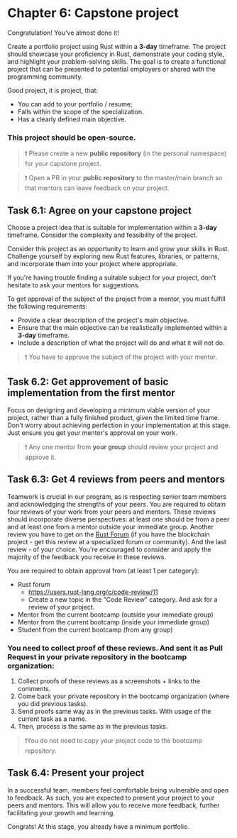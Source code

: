 # Chapter 6: Capstone project

Congratulation! You've almost done it!

Create a portfolio project using Rust within a **3-day** timeframe. The project should showcase your proficiency in Rust, demonstrate your coding style, and highlight your problem-solving skills. The goal is to create a functional project that can be presented to potential employers or shared with the programming community.

Good project, it is project, that:

-   You can add to your portfolio / resume;
-   Falls within the scope of the specialization.
-   Has a clearly defined main objective.

### This project should be open-source.

> ❗️ Please create a new **public repository** (in the personal namespace) for your capstone project.

> ❗️ Open a PR in your **public repository** to the master/main branch so that mentors can leave feedback on your project.

## Task 6.1: Agree on your capstone project

Choose a project idea that is suitable for implementation within a **3-day** timeframe. Consider the complexity and feasibility of the project.

Consider this project as an opportunity to learn and grow your skills in Rust. Challenge yourself by exploring new Rust features, libraries, or patterns, and incorporate them into your project where appropriate.

If you're having trouble finding a suitable subject for your project, don't hesitate to ask your mentors for suggestions.

To get approval of the subject of the project from a mentor, you must fulfill the following requirements:

-   Provide a clear description of the project's main objective.
-   Ensure that the main objective can be realistically implemented within a **3-day** timeframe.
-   Include a description of what the project will do and what it will not do.

> ❗️ You have to approve the subject of the project with your mentor.

## Task 6.2: Get approvement of basic implementation from the first mentor

Focus on designing and developing a minimum viable version of your project, rather than a fully finished product, given the limited time frame. Don't worry about achieving perfection in your implementation at this stage. Just ensure you get your mentor's approval on your work.

> ❗️ Any one mentor from **your group** should review your project and approve it.

## Task 6.3: Get 4 reviews from peers and mentors

Teamwork is crucial in our program, as is respecting senior team members and acknowledging the strengths of your peers. You are required to obtain four reviews of your work from your peers and mentors. These reviews should incorporate diverse perspectives: at least one should be from a peer and at least one from a mentor outside your immediate group. Another review you have to get on the [Rust Forum](https://users.rust-lang.org/) (if you have the blockchain project - get this review at a specialized forum or community). And the last review - of your choice. You're encouraged to consider and apply the majority of the feedback you receive in these reviews.

You are required to obtain approval from (at least 1 per category):

-   Rust forum
    -   https://users.rust-lang.org/c/code-review/11
    -   Create a new topic in the "Code Review" category. And ask for a review of your project.
-   Mentor from the current bootcamp (outside your immediate group)
-   Mentor from the current bootcamp (inside your immediate group)
-   Student from the current bootcamp (from any group)

### You need to collect proof of these reviews. And sent it as Pull Request in your private repository in the bootcamp organization:

1. Collect proofs of these reviews as a screenshots + links to the comments.
2. Come back your private repository in the bootcamp organization (where you did previous tasks).
3. Send proofs same way as in the previous tasks. With usage of the current task as a name.
4. Then, process is the same as in the previous tasks.

> ❗️You do not need to copy your project code to the bootcamp repository.

## Task 6.4: Present your project

In a successful team, members feel comfortable being vulnerable and open to feedback. As such, you are expected to present your project to your peers and mentors. This will allow you to receive more feedback, further facilitating your growth and learning.

Congrats! At this stage, you already have a minimum portfolio.
